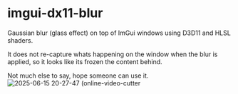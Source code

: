 # imgui-dx11-blur
Gaussian blur (glass effect) on top of ImGui windows using D3D11 and HLSL shaders.

It does not re-capture whats happening on the window when the blur is applied, so it looks like its frozen the content behind. 

Not much else to say, hope someone can use it.
![2025-06-15 20-27-47 (online-video-cutter](https://github.com/user-attachments/assets/dabf69d6-bb7a-434b-b469-253f32f1c86c)
